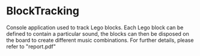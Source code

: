 # BlockTracking

Console application used to track Lego blocks. Each Lego block can be defined to contain a particular sound, the blocks can then be disposed on the board to create different music combinations.
For further details, please refer to "report.pdf"
